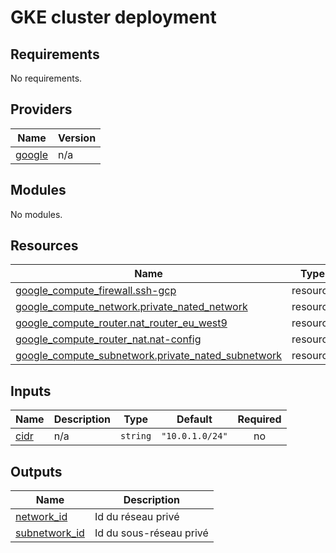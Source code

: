 # GKE cluster deployment

## Requirements

No requirements.

## Providers

| Name | Version |
|------|---------|
| <a name="provider_google"></a> [google](#provider\_google) | n/a |

## Modules

No modules.

## Resources

| Name | Type |
|------|------|
| [google_compute_firewall.ssh-gcp](https://registry.terraform.io/providers/hashicorp/google/latest/docs/resources/compute_firewall) | resource |
| [google_compute_network.private_nated_network](https://registry.terraform.io/providers/hashicorp/google/latest/docs/resources/compute_network) | resource |
| [google_compute_router.nat_router_eu_west9](https://registry.terraform.io/providers/hashicorp/google/latest/docs/resources/compute_router) | resource |
| [google_compute_router_nat.nat-config](https://registry.terraform.io/providers/hashicorp/google/latest/docs/resources/compute_router_nat) | resource |
| [google_compute_subnetwork.private_nated_subnetwork](https://registry.terraform.io/providers/hashicorp/google/latest/docs/resources/compute_subnetwork) | resource |

## Inputs

| Name | Description | Type | Default | Required |
|------|-------------|------|---------|:--------:|
| <a name="input_cidr"></a> [cidr](#input\_cidr) | n/a | `string` | `"10.0.1.0/24"` | no |

## Outputs

| Name | Description |
|------|-------------|
| <a name="output_network_id"></a> [network\_id](#output\_network\_id) | Id du réseau privé |
| <a name="output_subnetwork_id"></a> [subnetwork\_id](#output\_subnetwork\_id) | Id du sous-réseau privé |
